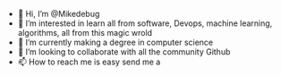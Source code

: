 - 👋 Hi, I’m @Mikedebug
- 👀 I’m interested in learn all from software, Devops, machine learning, algorithms, all from this magic wrold
- 🌱 I’m currently making a degree in computer science 
- 💞️ I’m looking to collaborate with all the community Github
- 📫 How to reach me is easy send me a

<!---
Mikedebug/Mikedebug is a ✨ special ✨ repository because its `README.md` (this file) appears on your GitHub profile.
You can click the Preview link to take a look at your changes.
--->
